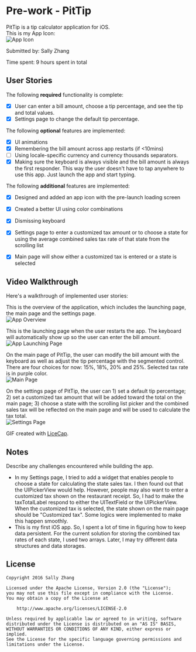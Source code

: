 # Pre-work - PitTip

PitTip is a tip calculator application for iOS.  
This is my App Icon:  
<img src="/Pittip/Pittip/Assets.xcassets/pittip_new/ios/AppIcon.appiconset/Icon-App-40x40@3x.png" title="App Icon" width="" alt="App Icon" />

Submitted by: Sally Zhang

Time spent: 9 hours spent in total

## User Stories

The following **required** functionality is complete:

* [x] User can enter a bill amount, choose a tip percentage, and see the tip and total values.
* [x] Settings page to change the default tip percentage.

The following **optional** features are implemented:
* [x] UI animations
* [x] Remembering the bill amount across app restarts (if <10mins)
* [ ] Using locale-specific currency and currency thousands separators.
* [x] Making sure the keyboard is always visible and the bill amount is always the first responder. This way the user doesn't have to tap anywhere to use this app. Just launch the app and start typing.

The following **additional** features are implemented:

- [x] Designed and added an app icon with the pre-launch loading screen
- [x] Created a better UI using color combinations
- [x] Dismissing keyboard
- [x] Settings page to enter a customized tax amount or to choose a state for using the average combined sales tax rate of that state from the scrolling list  
- [x] Main page will show either a customized tax is entered or a state is selected


## Video Walkthrough 

Here's a walkthrough of implemented user stories:

This is the overview of the application, which includes the launching page, the main page and the settings page.    
<img src='/Pittip/LiceCapGifs/overview.gif' title='App Overview' width='' alt='App Overview' />  

This is the launching page when the user restarts the app. The keyboard will automatically show up so the user can enter the bill amount.  
<img src='/Pittip/LiceCapGifs/launch_page.gif' title='App Launching Page' width='' alt='App Launching Page' />   

On the main page of PitTip, the user can modify the bill amount with the keyboard as well as adjust the tip percentage with the segmented control. There are four choices for now: 15%, 18%, 20% and 25%. Selected tax rate is in purple color.  
<img src='/Pittip/LiceCapGifs/main_page.gif' title='Main Page' width='' alt='Main Page' />

On the settings page of PitTip, the user can 1) set a default tip percentage; 2) set a customized tax amount that will be added toward the total on the main page; 3) choose a state with the scrolling list picker and the combined sales tax will be reflected on the main page and will be used to calculate the tax total.  
<img src='/Pittip/LiceCapGifs/settings_page.gif' title='Settings Page' width='' alt='Settings Page' />



GIF created with [LiceCap](http://www.cockos.com/licecap/).

## Notes

Describe any challenges encountered while building the app.
- In my Settings page, I tried to add a widget that enables people to choose a state for calculating the state sales tax. I then found out that the UIPickerView would help. However, people may also want to enter a customized tax shown on the restaurant receipt. So, I had to make the taxTotalLabel respond to either the UITextField or the UIPickerView. When the customized tax is selected, the state shown on the main page should be "Customized tax". Some logics were implemented to make this happen smoothly.   
- This is my first iOS app. So, I spent a lot of time in figuring how to keep data persistent. For the current solution for storing the combined tax rates of each state, I used two arrays. Later, I may try different data structures and data storages. 

## License

    Copyright 2016 Sally Zhang

    Licensed under the Apache License, Version 2.0 (the "License");
    you may not use this file except in compliance with the License.
    You may obtain a copy of the License at

        http://www.apache.org/licenses/LICENSE-2.0

    Unless required by applicable law or agreed to in writing, software
    distributed under the License is distributed on an "AS IS" BASIS,
    WITHOUT WARRANTIES OR CONDITIONS OF ANY KIND, either express or implied.
    See the License for the specific language governing permissions and
    limitations under the License.
